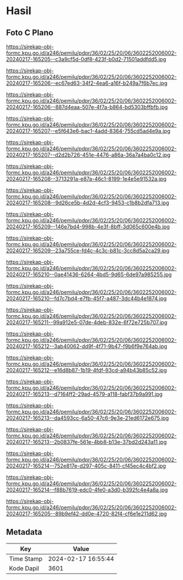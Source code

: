 # Hasil

## Foto C Plano

https://sirekap-obj-formc.kpu.go.id/a246/pemilu/pdpr/36/02/25/20/06/3602252006002-20240217-165205--c3a9cf5d-0df8-423f-b0d2-71501addfdd5.jpg

https://sirekap-obj-formc.kpu.go.id/a246/pemilu/pdpr/36/02/25/20/06/3602252006002-20240217-165206--ec67ed63-34f2-4ea6-a16f-b249a7f6b7ec.jpg

https://sirekap-obj-formc.kpu.go.id/a246/pemilu/pdpr/36/02/25/20/06/3602252006002-20240217-165206--887d4eaa-507e-4f7a-b864-bd5303bffbfb.jpg

https://sirekap-obj-formc.kpu.go.id/a246/pemilu/pdpr/36/02/25/20/06/3602252006002-20240217-165207--e5f643e6-bac1-4add-8364-755cd5ad4e9a.jpg

https://sirekap-obj-formc.kpu.go.id/a246/pemilu/pdpr/36/02/25/20/06/3602252006002-20240217-165207--d2d2b726-451e-4476-a86a-36a7a4ba0c12.jpg

https://sirekap-obj-formc.kpu.go.id/a246/pemilu/pdpr/36/02/25/20/06/3602252006002-20240217-165208--3713291a-e87a-46c1-8199-1e4e5e91532a.jpg

https://sirekap-obj-formc.kpu.go.id/a246/pemilu/pdpr/36/02/25/20/06/3602252006002-20240217-165208--9d26ce5b-4d2d-4cf3-9453-c1b8b2dfa713.jpg

https://sirekap-obj-formc.kpu.go.id/a246/pemilu/pdpr/36/02/25/20/06/3602252006002-20240217-165209--146e7bd4-998b-4e3f-8bff-3d065c600e4b.jpg

https://sirekap-obj-formc.kpu.go.id/a246/pemilu/pdpr/36/02/25/20/06/3602252006002-20240217-165209--23a755ce-fd4c-4c3c-b81c-3cc8d5a2ca29.jpg

https://sirekap-obj-formc.kpu.go.id/a246/pemilu/pdpr/36/02/25/20/06/3602252006002-20240217-165210--0ae41436-6264-4bd5-9d65-6de97a985255.jpg

https://sirekap-obj-formc.kpu.go.id/a246/pemilu/pdpr/36/02/25/20/06/3602252006002-20240217-165210--fd7c7bd4-e7fb-45f7-a487-3dc44b4e1874.jpg

https://sirekap-obj-formc.kpu.go.id/a246/pemilu/pdpr/36/02/25/20/06/3602252006002-20240217-165211--99a912e5-07de-4deb-832e-6f72e725b707.jpg

https://sirekap-obj-formc.kpu.go.id/a246/pemilu/pdpr/36/02/25/20/06/3602252006002-20240217-165212--3ab40062-dd9f-4f71-9b47-f9b6f9e764ab.jpg

https://sirekap-obj-formc.kpu.go.id/a246/pemilu/pdpr/36/02/25/20/06/3602252006002-20240217-165212--e16d8b87-1b19-4fdf-93cd-a94b43b85c52.jpg

https://sirekap-obj-formc.kpu.go.id/a246/pemilu/pdpr/36/02/25/20/06/3602252006002-20240217-165213--d7164ff2-29ad-4579-a118-fabf37b9a991.jpg

https://sirekap-obj-formc.kpu.go.id/a246/pemilu/pdpr/36/02/25/20/06/3602252006002-20240217-165213--da4593cc-6a50-47c6-9e3e-21ed6172e675.jpg

https://sirekap-obj-formc.kpu.go.id/a246/pemilu/pdpr/36/02/25/20/06/3602252006002-20240217-165213--2b0837fe-561e-4bb8-b13e-37bd2d243a11.jpg

https://sirekap-obj-formc.kpu.go.id/a246/pemilu/pdpr/36/02/25/20/06/3602252006002-20240217-165214--752e817e-d297-405c-8411-cf45ec4c4bf2.jpg

https://sirekap-obj-formc.kpu.go.id/a246/pemilu/pdpr/36/02/25/20/06/3602252006002-20240217-165214--f88b7619-edc0-4fe0-a3d0-b392fc4e4a8a.jpg

https://sirekap-obj-formc.kpu.go.id/a246/pemilu/pdpr/36/02/25/20/06/3602252006002-20240217-165205--89b9ef42-dd0e-4720-82f4-cf6e1e211d62.jpg


## Metadata

| Key        | Value               |
| ---------- | ------------------- |
| Time Stamp | 2024-02-17 16:55:44 |
| Kode Dapil | 3601                |



